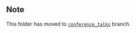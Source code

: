 ## Note
This folder has moved to [`conference_talks`](https://github.com/Esri/arcgis-python-api/tree/conference_talks/talks/PyDataDelhi2017) branch.